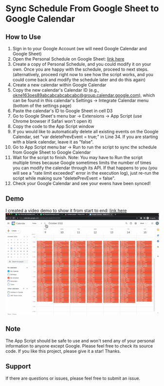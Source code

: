 # Sync Schedule From Google Sheet to Google Calendar

## How to Use
1. Sign in to your Google Account (we will need Google Calendar and Google Sheet)
2. Open the Personal Schedule on Google Sheet: [link here](https://docs.google.com/spreadsheets/d/1wSM7UDevdz1CKo2oDK4BEM9WT5cxNhAyf1XmFIZLOlU/edit?usp=sharing)
3. Create a copy of Personal Schedule, and you could modify it on your own. Once you are happy with the schedule, proceed to next steps. (alternatively, proceed right now to see how the script works, and you could come back and modify the schedule later and do this again)
4. Create a new calendar within Google Calendar
5. Copy the new calendar's Calendar ID (e.g., okne163oes89abcabcabcabcabc@group.calendar.google.com), which can be found in this calendar's Settings -> Integrate Calendar menu (bottom of the settings page)
6. Paste the calendar's ID to Google Sheet in cell D3
7. Go to Google Sheet's menu bar -> Extensions -> App Script (use Chrome browser if Safari won't open it)
8. Copy the code to the App Script window
9. If you would like to automatically delete all existing events on the Google Calendar, set "var deletePrevEvent = true;" in Line 34. If you are starting with a blank calendar, leave it as "false".
10. Go to App Script menu bar -> Run to run the script to sync the schedule from Google Sheet to Google Calendar
11. Wait for the script to finish. Note: You may have to Run the script multiple times because Google sometimes limits the number of times you can modify the calendar through its API. If that happens to you (you will see a "rate limit exceeded" error in the execution log), just re-run the script while making sure "deletePrevEvent = false".
12. Check your Google Calendar and see your evens have been synced!

## Demo
I created a video demo to show it from start to end: [link here](https://drive.google.com/file/d/16B8mNdyaBpBOszty2FdFLdfatsqPSJV7/view?usp=sharing)
[![Demo](https://github.com/chen-yifu/gsheet-to-gcalendar/blob/main/demo-screenshot.png?raw=true)](https://drive.google.com/file/d/16B8mNdyaBpBOszty2FdFLdfatsqPSJV7/view?usp=sharing)
## Note
The App Script should be safe to use and won't send any of your personal information to anyone except Google. Please feel free to check its source code. If you like this project, please give it a star! Thanks.

## Support
If there are questions or issues, please feel free to submit an issue.
